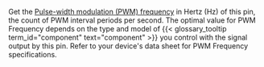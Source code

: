 Get the [Pulse-width modulation (PWM) frequency](https://learn.adafruit.com/improve-brushed-dc-motor-performance/pwm-frequency) in Hertz (Hz) of this pin, the count of PWM interval periods per second.
The optimal value for PWM Frequency depends on the type and model of {{< glossary_tooltip term_id="component" text="component" >}} you control with the signal output by this pin.
Refer to your device's data sheet for PWM Frequency specifications.
